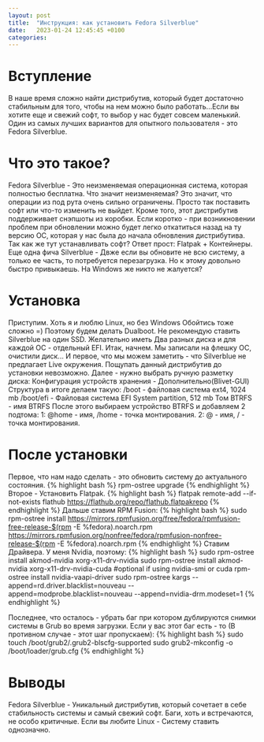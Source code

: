 ```yaml
---
layout: post
title:  "Инструкция: как установить Fedora Silverblue"
date:   2023-01-24 12:45:45 +0100
categories:
---
```


# Вступление
В наше время сложно найти дистрибутив, который будет достаточно стабильным для того, чтобы на нем можно было работать...Если вы хотите еще и свежий софт, то выбор у нас будет совсем маленький. Один из самых лучших вариантов для опытного пользователя - это Fedora Silverblue.

# Что это такое?
Fedora Silverblue - Это неизменяемая операционная система, которая полностью бесплатна. Что значит неизменяемая? Это значит, что операции из под рута очень сильно ограничены. Просто так поставить софт или что-то изменить не выйдет. Кроме того, этот дистрибутив поддерживает снэпшоты из коробки. Если коротко - при возникновении проблем при обновлении можно будет легко откатиться назад на ту версию ОС, которая у нас была до начала обновления дистрибутива. Так как же тут устанавливать софт? Ответ прост: Flatpak + Контейнеры.
Еще одна фича Silverblue - Двже если вы обновите не всю систему, а только ее часть, то потребуется перезагрузка. Но к этому довольно быстро привыкаешь. На Windows же никто не жалуется?

# Установка
Приступим. Хоть я и люблю Linux, но без Windows Обойтись тоже сложно =)
Поэтому будем делать Dualboot.
Не рекомендую ставить Silverblue на один SSD. Желательно иметь Два разных диска и для каждой ОС - отдельный EFI.
Итак, начнем.
Мы записали на флешку OC, очистили диск...
И первое, что мы можем заметить - что Silverblue не предлагает Live окружения. Пощупать данный дистрибутив до установки невозможно.
Далее - нужно выбрать ручную разметку диска: Конфигурация устройств хранения - Дополнительно(Blivet-GUI)
Структура в итоге делаем такую:
/boot - файловая система ext4, 1024 mb
/boot/efi - Файловая система EFI System partition, 512 mb
Том BTRFS - имя BTRFS
После этого выбираем устройство BTRFS и добавляем 2 подтома:
1: @home - имя, /home - точка монтирования.
2: @ - имя, / - точка монтирования.

# После установки
Первое, что нам надо сделать - это обновить систему до актуального состояния.
{% highlight bash %}
rpm-ostree upgrade
{% endhighlight %}
Второе - Установить Flatpak.
{% highlight bash %}
flatpak remote-add --if-not-exists flathub https://flathub.org/repo/flathub.flatpakrepo
{% endhighlight %}
Дальше ставим RPM Fusion:
{% highlight bash %}
sudo rpm-ostree install https://mirrors.rpmfusion.org/free/fedora/rpmfusion-free-release-$(rpm -E %fedora).noarch.rpm https://mirrors.rpmfusion.org/nonfree/fedora/rpmfusion-nonfree-release-$(rpm -E %fedora).noarch.rpm
{% endhighlight %}
Ставим Драйвера. У меня Nvidia, поэтому:
{% highlight bash %}
sudo rpm-ostree install akmod-nvidia xorg-x11-drv-nvidia
sudo rpm-ostree install akmod-nvidia xorg-x11-drv-nvidia-cuda #optional if using nvidia-smi or cuda
rpm-ostree install nvidia-vaapi-driver
sudo rpm-ostree kargs --append=rd.driver.blacklist=nouveau --append=modprobe.blacklist=nouveau --append=nvidia-drm.modeset=1
{% endhighlight %}

Последнее, что осталось - убрать баг при котором дублируются снимки системы в Grub во время загрузки.
Если у вас этот баг есть - то (В противном случае - этот шаг пропускаем):
{% highlight bash %}
sudo touch /boot/grub2/.grub2-blscfg-supported 
sudo grub2-mkconfig -o /boot/loader/grub.cfg
{% endhighlight %}

# Выводы
Fedora Silverblue - Уникальный дистрибутив, который сочетает в себе стабильность системы и самый свежий софт. Баги, хоть и встречаются, не особо критичные. 
Если вы любите Linux - Систему ставить однозначно.